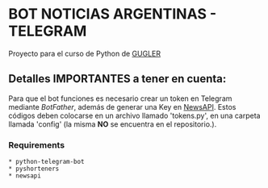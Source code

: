 # BOT NOTICIAS ARGENTINAS - TELEGRAM
Proyecto para el curso de Python de [GUGLER](https://www.gugler.com.ar)

## Detalles IMPORTANTES a tener en cuenta:

Para que el bot funciones es necesario crear un token en Telegram mediante *BotFather*, además de generar una Key en [NewsAPI](https://newsapi.org/). Estos códigos deben colocarse en un archivo llamado 'tokens.py', en una carpeta llamada 'config' (la misma **NO** se encuentra en el repositorio.).


### Requirements
    * python-telegram-bot
    * pyshorteners
    * newsapi